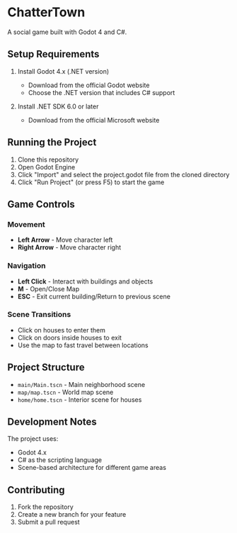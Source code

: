 # ChatterTown

A social game built with Godot 4 and C#.

## Setup Requirements

1. Install Godot 4.x (.NET version)
   - Download from the official Godot website
   - Choose the .NET version that includes C# support

2. Install .NET SDK 6.0 or later
   - Download from the official Microsoft website

## Running the Project

1. Clone this repository
2. Open Godot Engine
3. Click "Import" and select the project.godot file from the cloned directory
4. Click "Run Project" (or press F5) to start the game

## Game Controls

### Movement
- **Left Arrow** - Move character left
- **Right Arrow** - Move character right

### Navigation
- **Left Click** - Interact with buildings and objects
- **M** - Open/Close Map
- **ESC** - Exit current building/Return to previous scene

### Scene Transitions
- Click on houses to enter them
- Click on doors inside houses to exit
- Use the map to fast travel between locations

## Project Structure

- `main/Main.tscn` - Main neighborhood scene
- `map/map.tscn` - World map scene
- `home/home.tscn` - Interior scene for houses

## Development Notes

The project uses:
- Godot 4.x
- C# as the scripting language
- Scene-based architecture for different game areas

## Contributing

1. Fork the repository
2. Create a new branch for your feature
3. Submit a pull request
